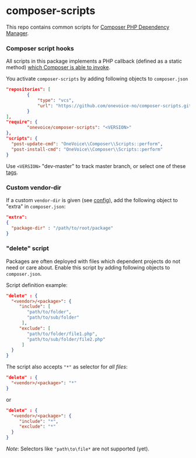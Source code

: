 composer-scripts
================

This repo contains common scripts for [Composer PHP Dependency Manager](http://getcomposer.org/).

### Composer script hooks ###

All scripts in this package implements a PHP callback (defined as a static method) 
[which Composer is able to invoke](http://getcomposer.org/doc/articles/scripts.md#defining-scripts).

You activate `composer-scripts` by adding following objects to `composer.json`

```json 
"repositories": [
        {
            "type": "vcs",
            "url": "https://github.com/onevoice-no/composer-scripts.git"
        }        
],
"require": {
        "onevoice/composer-scripts": "<VERSION>"
},
"scripts": {
  "post-update-cmd": "OneVoice\\Composer\\Scripts::perform",
  "post-install-cmd": "OneVoice\\Composer\\Scripts::perform"
}
```

Use `<VERSION>` "dev-master" to track master branch, or select one of these 
[tags](https://github.com/onevoice-no/composer-scripts/tags).

### Custom vendor-dir ### 

If a custom `vendor-dir` is given (see [config](http://getcomposer.org/doc/04-schema.md#config)), 
add the following object to "extra" in `composer.json`:

```json
"extra": 
{ 
  "package-dir" : "/path/to/root/package"
}
```

### "delete" script ### 


Packages are often deployed with files which dependent projects do not need or care about. 
Enable this script by adding following objects to `composer.json`.

Script definition example:

```json
"delete" : {
  "<vendor>/<package>": { 
     "include": [
        "path/to/folder",
        "path/to/sub/folder"
      ],
     "exclude": [
        "path/to/folder/file1.php",
        "path/to/sub/folder/file2.php"
      ]
  }
}
```

The script also accepts `"*"` as selector for *all files*:

```json
"delete" : {
  "<vendor>/<package>": "*"
}
```

or

```json
"delete" : {
  "<vendor>/<package>": { 
     "include": "*",
     "exclude": "*"
  }
}
```

*Note*: Selectors like `"path\to\file*` are not supported (yet).

